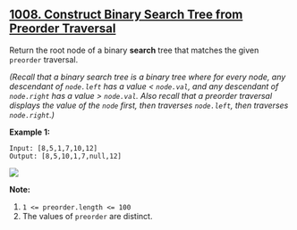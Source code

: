 ## [1008. Construct Binary Search Tree from Preorder Traversal](https://leetcode.com/problems/construct-binary-search-tree-from-preorder-traversal/)

Return the root node of a binary **search** tree that matches the given `preorder` traversal.

*(Recall that a binary search tree is a binary tree where for every node, any descendant of `node.left` has a value < `node.val`, and any descendant of `node.right` has a value > `node.val`.  Also recall that a preorder traversal displays the value of the `node` first, then traverses `node.left`, then traverses `node.right`.)*

 
**Example 1:**

```
Input: [8,5,1,7,10,12]
Output: [8,5,10,1,7,null,12]
```

![](https://assets.leetcode.com/uploads/2019/03/06/1266.png)
 
**Note:**

1. `1 <= preorder.length <= 100`
2. The values of `preorder` are distinct.
